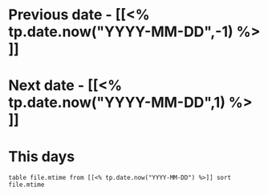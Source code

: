 # Previous date - [[<% tp.date.now("YYYY-MM-DD",-1) %> ]]
# Next date - [[<% tp.date.now("YYYY-MM-DD",1) %> ]]

# This days
```dataview
table file.mtime from [[<% tp.date.now("YYYY-MM-DD") %>]] sort file.mtime
```

